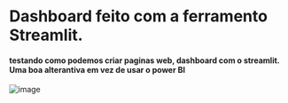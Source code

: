 # Dashboard feito com a ferramento Streamlit.

#### testando como podemos criar paginas web, dashboard com o streamlit. Uma boa alterantiva em vez de usar o power BI

![image](https://github.com/caioassis-dev/streamlit_dashboard/assets/61170444/d121f4e4-4338-4435-b729-6693ed148464)
